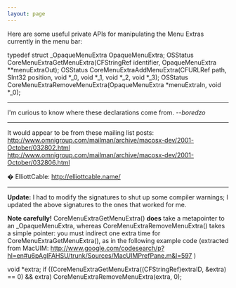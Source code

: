 ```yaml
---
layout: page
---
```


Here are some useful private APIs for manipulating the Menu Extras currently in the menu bar:
    
typedef struct _OpaqueMenuExtra OpaqueMenuExtra;
OSStatus CoreMenuExtraGetMenuExtra(CFStringRef identifier, OpaqueMenuExtra **menuExtraOut);
OSStatus CoreMenuExtraAddMenuExtra(CFURLRef path, SInt32 position, void *_0, void *_1, void *_2, void *_3);
OSStatus CoreMenuExtraRemoveMenuExtra(OpaqueMenuExtra *menuExtraIn, void *_0);


----

I'm curious to know where these declarations come from. *--boredzo*

----

It would appear to be from these mailing list posts:
http://www.omnigroup.com/mailman/archive/macosx-dev/2001-October/032802.html
http://www.omnigroup.com/mailman/archive/macosx-dev/2001-October/032806.html

� ElliottCable: http://elliottcable.name/

----

**Update:** I had to modify the signatures to shut up some compiler warnings; I updated the above signatures to the ones that worked for me.

**Note carefully!**     CoreMenuExtraGetMenuExtra() **does** take a metapointer to an     _OpaqueMenuExtra, whereas     CoreMenuExtraRemoveMenuExtra() takes a simple pointer: you must indirect one extra time for     CoreMenuExtraGetMenuExtra(), as in the following example code (extracted from MacUIM: http://www.google.com/codesearch/p?hl=en#u6pAglFAHSU/trunk/Sources/MacUIMPrefPane.m&l=597 )

    
void *extra; if ((CoreMenuExtraGetMenuExtra((CFStringRef)extraID, &extra) == 0) && extra)
                  CoreMenuExtraRemoveMenuExtra(extra, 0);
